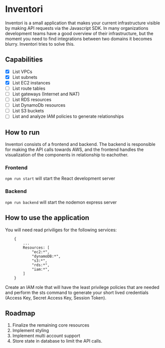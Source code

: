# Inventori

Inventori is a small application that makes your current infrastructure visible by making
API requests via the Javascript SDK. In many organizations development teams have a good overview of their infrastructure, but the moment you need to find integrations between two domains it becomes blurry.
Inventori tries to solve this.

## Capabilities

- [x] List VPCs
- [x] List subnets
- [x] List EC2 instances
- [ ] List route tables
- [ ] List gateways (Internet and NAT)
- [ ] List RDS resources
- [ ] List DynamoDb resources
- [ ] List S3 buckets
- [ ] List and analyze IAM policies to generate relationships

## How to run

Inventori consists of a frontend and backend. The backend is responsible for making the API calls towards AWS, and the frontend handles the visualization of the components in relationship to eachother.

### Frontend

`npm run start` will start the React development server

### Backend

`npm run backend` will start the nodemon express server

## How to use the application

You will need read priviliges for the following services:

```HCL
    {
        ...
        Resources: [
            "ec2:*",
            "dynamoDB:*",
            "s3:*",
            "rds:*",
            "iam:*",
        ]
    }
```

Create an IAM role that will have the least privilege policies that are needed and perform the sts command to generate your short lived credentials (Access Key, Secret Access Key, Session Token).

## Roadmap

1. Finalize the remaining core resources
2. Implement styling
3. Implement multi account support
4. Store state in database to limit the API calls.
